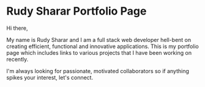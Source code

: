 # Rudy Sharar Portfolio Page
Hi there,

My name is Rudy Sharar and I am a full stack web developer hell-bent on creating efficient, functional and innovative applications. This is my portfolio page which includes links to various projects that I have been working on recently.

I'm always looking for passionate, motivated collaborators so if anything spikes your interest, let's connect.
